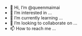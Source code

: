 - 👋 Hi, I’m @queenmaimai
- 👀 I’m interested in ...
- 🌱 I’m currently learning ...
- 💞️ I’m looking to collaborate on ...
- 📫 How to reach me ...

<!---
queenmaimai/queenmaimai is a ✨ special ✨ repository because its `README.md` (this file) appears on your GitHub profile.
You can click the Preview link to take a look at your changes.
--->
